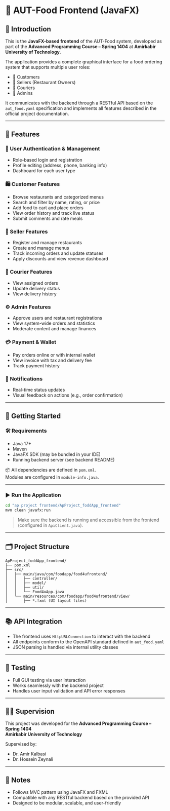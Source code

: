 # 🎨 AUT-Food Frontend (JavaFX)

## 📌 Introduction

This is the **JavaFX-based frontend** of the AUT-Food system, developed as part of the **Advanced Programming Course – Spring 1404** at **Amirkabir University of Technology**.

The application provides a complete graphical interface for a food ordering system that supports multiple user roles:

- 🛒 Customers
- 🏪 Sellers (Restaurant Owners)
- 🚚 Couriers
- 🔧 Admins

It communicates with the backend through a RESTful API based on the `aut_food.yaml` specification and implements all features described in the official project documentation.

---

## 🧩 Features

### 🔐 User Authentication & Management
- Role-based login and registration
- Profile editing (address, phone, banking info)
- Dashboard for each user type

### 🛍️ Customer Features
- Browse restaurants and categorized menus
- Search and filter by name, rating, or price
- Add food to cart and place orders
- View order history and track live status
- Submit comments and rate meals

### 🏪 Seller Features
- Register and manage restaurants
- Create and manage menus
- Track incoming orders and update statuses
- Apply discounts and view revenue dashboard

### 🚚 Courier Features
- View assigned orders
- Update delivery status
- View delivery history

### ⚙️ Admin Features
- Approve users and restaurant registrations
- View system-wide orders and statistics
- Moderate content and manage finances

### 💳 Payment & Wallet
- Pay orders online or with internal wallet
- View invoice with tax and delivery fee
- Track payment history

### 📲 Notifications
- Real-time status updates
- Visual feedback on actions (e.g., order confirmation)

---

## 🚀 Getting Started

### 🛠️ Requirements

- Java 17+
- Maven
- JavaFX SDK (may be bundled in your IDE)
- Running backend server (see backend README)

📦 All dependencies are defined in `pom.xml`.  
Modules are configured in `module-info.java`.

---

### ▶️ Run the Application

```bash
cd "ap project frontend/ApProject_foddApp_frontend"
mvn clean javafx:run
```

> Make sure the backend is running and accessible from the frontend (configured in `ApiClient.java`).

---

## 🗂️ Project Structure

```
ApProject_foddApp_frontend/
├── pom.xml
├── src/
│   ├── main/java/com/foodapp/food4ufrontend/
│   │   ├── controller/
│   │   ├── model/
│   │   ├── util/
│   │   └── Food4uApp.java
│   └── main/resources/com/foodapp/food4ufrontend/view/
│       ├── *.fxml (UI layout files)
```

---

## 📚 API Integration

- The frontend uses `HttpURLConnection` to interact with the backend
- All endpoints conform to the OpenAPI standard defined in `aut_food.yaml`
- JSON parsing is handled via internal utility classes

---

## 🧪 Testing

- Full GUI testing via user interaction
- Works seamlessly with the backend project
- Handles user input validation and API error responses

---

## 👨‍🏫 Supervision

This project was developed for the **Advanced Programming Course – Spring 1404**  
**Amirkabir University of Technology**

Supervised by:
- Dr. Amir Kalbasi  
- Dr. Hossein Zeynali

---

## 📣 Notes

- Follows MVC pattern using JavaFX and FXML
- Compatible with any RESTful backend based on the provided API
- Designed to be modular, scalable, and user-friendly

